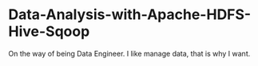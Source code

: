 # Data-Analysis-with-Apache-HDFS-Hive-Sqoop
On the way of being Data Engineer. I like manage data, that is why I want.
